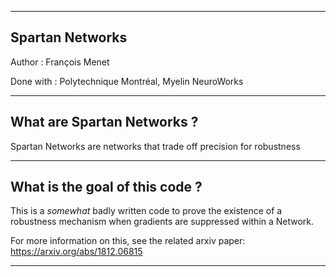 --------------------------------------
Spartan Networks
--------------------------------------

Author : François Menet

Done with : Polytechnique Montréal, Myelin NeuroWorks

--------------------------------------
What are Spartan Networks ?
--------------------------------------

Spartan Networks are networks that trade off precision for robustness

-------------------------------------
What is the goal of this code ?
-------------------------------------

This is a *somewhat* badly written code to prove the existence of a robustness mechanism when gradients are suppressed within a Network.

For more information on this, see the related arxiv paper: https://arxiv.org/abs/1812.06815

-------------------------------------
